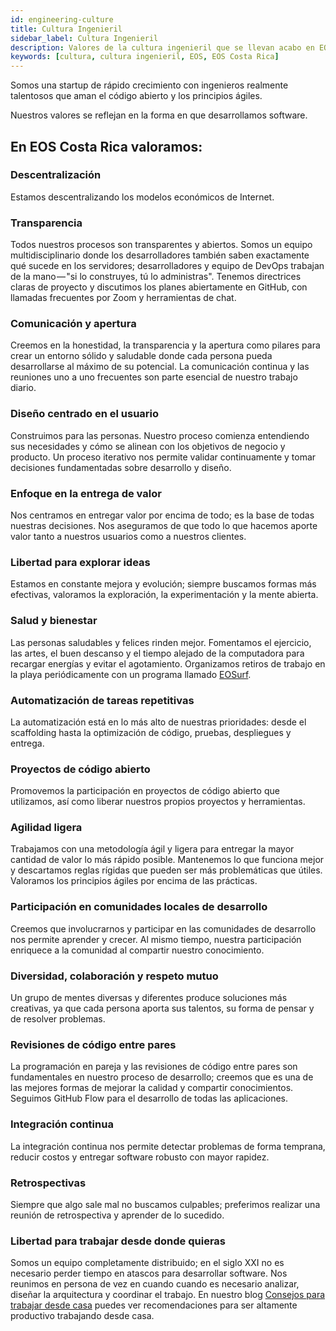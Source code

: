 ```yaml
---
id: engineering-culture
title: Cultura Ingenieril
sidebar_label: Cultura Ingenieril
description: Valores de la cultura ingenieril que se llevan acabo en EOS Costa Rica
keywords: [cultura, cultura ingenieril, EOS, EOS Costa Rica]
---
```


Somos una startup de rápido crecimiento con ingenieros realmente talentosos que aman el código abierto y los principios ágiles.

Nuestros valores se reflejan en la forma en que desarrollamos software.

## En EOS Costa Rica valoramos:

### Descentralización

Estamos descentralizando los modelos económicos de Internet.

### Transparencia

Todos nuestros procesos son transparentes y abiertos. Somos un equipo multidisciplinario donde los desarrolladores también saben exactamente qué sucede en los servidores; desarrolladores y equipo de DevOps trabajan de la mano — "si lo construyes, tú lo administras". Tenemos directrices claras de proyecto y discutimos los planes abiertamente en GitHub, con llamadas frecuentes por Zoom y herramientas de chat.

### Comunicación y apertura

Creemos en la honestidad, la transparencia y la apertura como pilares para crear un entorno sólido y saludable donde cada persona pueda desarrollarse al máximo de su potencial. La comunicación continua y las reuniones uno a uno frecuentes son parte esencial de nuestro trabajo diario.

### Diseño centrado en el usuario

Construimos para las personas. Nuestro proceso comienza entendiendo sus necesidades y cómo se alinean con los objetivos de negocio y producto. Un proceso iterativo nos permite validar continuamente y tomar decisiones fundamentadas sobre desarrollo y diseño.

### Enfoque en la entrega de valor

Nos centramos en entregar valor por encima de todo; es la base de todas nuestras decisiones. Nos aseguramos de que todo lo que hacemos aporte valor tanto a nuestros usuarios como a nuestros clientes.

### Libertad para explorar ideas

Estamos en constante mejora y evolución; siempre buscamos formas más efectivas, valoramos la exploración, la experimentación y la mente abierta.

### Salud y bienestar

Las personas saludables y felices rinden mejor. Fomentamos el ejercicio, las artes, el buen descanso y el tiempo alejado de la computadora para recargar energías y evitar el agotamiento. Organizamos retiros de trabajo en la playa periódicamente con un programa llamado [EOSurf](https://eosurf.com/).

### Automatización de tareas repetitivas

La automatización está en lo más alto de nuestras prioridades: desde el scaffolding hasta la optimización de código, pruebas, despliegues y entrega.

### Proyectos de código abierto

Promovemos la participación en proyectos de código abierto que utilizamos, así como liberar nuestros propios proyectos y herramientas.

### Agilidad ligera

Trabajamos con una metodología ágil y ligera para entregar la mayor cantidad de valor lo más rápido posible. Mantenemos lo que funciona mejor y descartamos reglas rígidas que pueden ser más problemáticas que útiles. Valoramos los principios ágiles por encima de las prácticas.

### Participación en comunidades locales de desarrollo

Creemos que involucrarnos y participar en las comunidades de desarrollo nos permite aprender y crecer. Al mismo tiempo, nuestra participación enriquece a la comunidad al compartir nuestro conocimiento.

### Diversidad, colaboración y respeto mutuo

Un grupo de mentes diversas y diferentes produce soluciones más creativas, ya que cada persona aporta sus talentos, su forma de pensar y de resolver problemas.

### Revisiones de código entre pares

La programación en pareja y las revisiones de código entre pares son fundamentales en nuestro proceso de desarrollo; creemos que es una de las mejores formas de mejorar la calidad y compartir conocimientos. Seguimos GitHub Flow para el desarrollo de todas las aplicaciones.

### Integración continua

La integración continua nos permite detectar problemas de forma temprana, reducir costos y entregar software robusto con mayor rapidez.

### Retrospectivas

Siempre que algo sale mal no buscamos culpables; preferimos realizar una reunión de retrospectiva y aprender de lo sucedido.

### Libertad para trabajar desde donde quieras

Somos un equipo completamente distribuido; en el siglo XXI no es necesario perder tiempo en atascos para desarrollar software. Nos reunimos en persona de vez en cuando cuando es necesario analizar, diseñar la arquitectura y coordinar el trabajo. En nuestro blog [Consejos para trabajar desde casa](https://medium.com/@eoscostarica/consejos-para-trabajar-desde-la-casa-2f176270a5e1) puedes ver recomendaciones para ser altamente productivo trabajando desde casa.